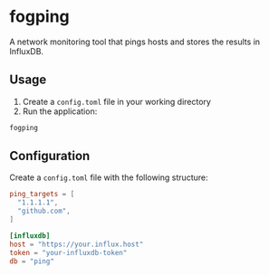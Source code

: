 # fogping
A network monitoring tool that pings hosts and stores the results in InfluxDB.

## Usage

1. Create a `config.toml` file in your working directory
2. Run the application:

```bash
fogping
```

## Configuration

Create a `config.toml` file with the following structure:

```toml
ping_targets = [
  "1.1.1.1",
  "github.com",
]

[influxdb]
host = "https://your.influx.host"
token = "your-influxdb-token"
db = "ping"
```
